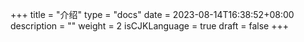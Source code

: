 +++
title = "介绍"
type = "docs"
date = 2023-08-14T16:38:52+08:00
description = ""
weight = 2
isCJKLanguage = true
draft = false
+++